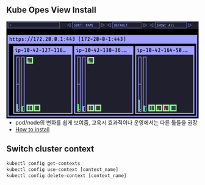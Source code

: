 ## Kube Opes View Install
<img style="float: left" src="./images/kube-ops-view-clb.png">  

* pod/node의 변화를 쉽게 보여줌, 교육시 효과적이나 운영에서는 다른 툴들을 권장
* [How to install](./05.kube-ops-view/README.md)

## Switch cluster context
```
kubectl config get-contexts
kubectl config use-context [context_name]
kubectl config delete-context [context_name]
```
